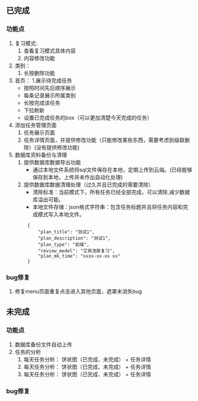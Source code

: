 
## 已完成
### 功能点
1. 复习模式: 
    1. 查看复习模式具体内容
    2. 内容修改功能
2. 类别：
    1. 长按删除功能
3. 首页：
    1.展示待完成任务
    - 按照时间先后顺序展示
    - 每条记录展示所属类别
    - 长按完成该任务
    - 下拉刷新
    - 设置已完成任务的box（可以更加清楚今天完成的任务）
4. 添加任务管理页面
    1. 任务展示页面
    2. 任务详情页面，并提供修改功能（只能修改某些东西，需要考虑到级联删除）(没有提供修改功能)
5. 数据库资料备份与清理
    1. 提供数据库数据导出功能
   		- 通过本地文件系统将sql文件保存在本地，定期上传到云端。(已经能够保存到本地，上传并未作出自动化处理)
	2. 提供数据库数据清理处理（过久并且已完成的需要清除）
    	- 清除标准：当前模式下，所有任务已经全部完成，可以清除,减少数据库溢出可能。
    	- 本地文件存储：json格式字符串：包含任务标题并且将任务内容和完成模式写入本地文件。
```		
		{
		    "plan_title": "测试1",
		    "plan_description": "测试1",
		    "plan_type": "前端",
		    "review_model": "艾宾浩斯复习",
		    "plan_mk_time": "xxxx-xx-xx xx"
		}
```
### bug修复
1. 修复menu页面重复点击进入其他页面，遮罩未消失bug

## 未完成
### 功能点
1. 数据库备份文件自动上传
2. 任务的分析
	1. 每天任务分析： 饼状图（已完成、未完成） + 任务详情
	2. 每天任务分析： 饼状图（已完成、未完成） + 任务详情
	3. 每天任务分析： 饼状图（已完成、未完成） + 任务详情
### bug修复